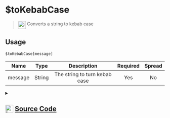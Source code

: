 # $toKebabCase
> <img align="top" src="https://upload.wikimedia.org/wikipedia/commons/thumb/e/e4/Infobox_info_icon.svg/160px-Infobox_info_icon.svg.png?20150409153300" alt="image" width="25" height="auto"> Converts a string to kebab case
## Usage
```
$toKebabCase[message]
```
| Name | Type | Description | Required | Spread
| :---: | :---: | :---: | :---: | :---: |
message | String | The string to turn kebab case | Yes | No
<details>
<summary>
    
## <img align="top" src="https://cdn4.iconfinder.com/data/icons/iconsimple-logotypes/512/github-512.png" alt="image" width="25" height="auto">  [Source Code](https://github.com/tryforge/ForgeScript-V2/blob/main/src/native/toKebabCase.ts)
    
</summary>
    
```ts
import { ArgType, NativeFunction, Return } from "../structures"
import { camelCase, kebabCase, snakeCase } from "lodash"

export default new NativeFunction({
    name: "$toKebabCase",
    version: "1.0.6",
    description: "Converts a string to kebab case",
    brackets: true,
    unwrap: true,
    args: [
        {
            name: "message",
            description: "The string to turn kebab case",
            rest: false,
            required: true,
            type: ArgType.String,
        },
    ],
    execute(ctx, [m]) {
        return Return.success(kebabCase(m))
    },
})

```
    
</details>